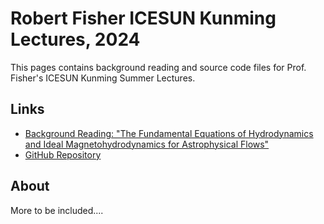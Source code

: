 
# Robert Fisher ICESUN Kunming Lectures, 2024

This pages contains background reading and source code files for Prof. Fisher's ICESUN Kunming Summer Lectures.

## Links

- [Background Reading: "The Fundamental Equations of Hydrodynamics and Ideal Magnetohydrodynamics for Astrophysical Flows"](./hydro_equation_derivation.pdf)
- [GitHub Repository](https://github.com/yourusername/your-repo)

## About

More to be included....
